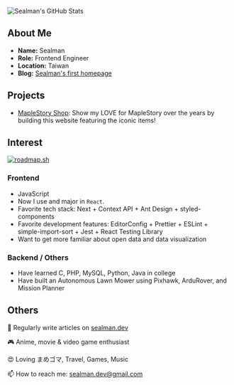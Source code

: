 ![Sealman's GitHub Stats](https://github-readme-stats.vercel.app/api?username=yunghsianghuang&count_private=true&show_icons=true&theme=react&hide_title=true)

## About Me

* **Name:** Sealman
* **Role:** Frontend Engineer
* **Location:** Taiwan
* **Blog:** [Sealman's first homepage](https://www.sealman.dev)

## Projects

* [MapleStory Shop](https://sealman234.github.io/maplestory-shop/): Show my LOVE for MapleStory over the years by building this website featuring the iconic items!

## Interest

[![roadmap.sh](https://api.roadmap.sh/v1-badge/wide/6441fc03e27257737493969c?variant=dark&roadmaps=frontend%2Creact)](https://roadmap.sh)

### Frontend

* JavaScript
* Now I use and major in `React`.
* Favorite tech stack: Next + Context API + Ant Design + styled-components
* Favorite development features: EditorConfig + Prettier + ESLint + simple-import-sort + Jest + React Testing Library
* Want to get more familiar about open data and data visualization

### Backend / Others

* Have learned C, PHP, MySQL, Python, Java in college
* Have built an Autonomous Lawn Mower using Pixhawk, ArduRover, and Mission Planner
  
## Others

📝 Regularly write articles on [sealman.dev](https://www.sealman.dev/)

🎮 Anime, movie & video game enthusiast

😍 Loving まめゴマ, Travel, Games, Music

📫 How to reach me: sealman.dev@gmail.com
